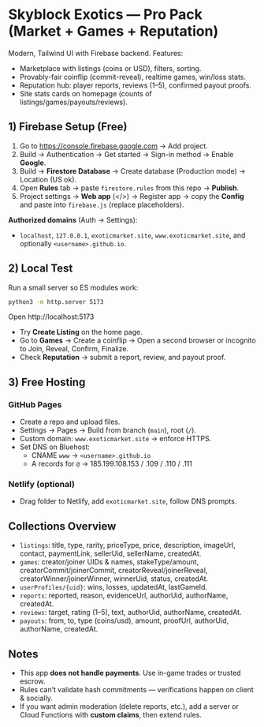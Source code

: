 
# Skyblock Exotics — Pro Pack (Market + Games + Reputation)

Modern, Tailwind UI with Firebase backend. Features:
- Marketplace with listings (coins or USD), filters, sorting.
- Provably-fair coinflip (commit-reveal), realtime games, win/loss stats.
- Reputation hub: player reports, reviews (1–5), confirmed payout proofs.
- Site stats cards on homepage (counts of listings/games/payouts/reviews).

## 1) Firebase Setup (Free)
1. Go to https://console.firebase.google.com → Add project.
2. Build → Authentication → Get started → Sign-in method → Enable **Google**.
3. Build → **Firestore Database** → Create database (Production mode) → Location (US ok).
4. Open **Rules** tab → paste `firestore.rules` from this repo → **Publish**.
5. Project settings → **Web app** (</>) → Register app → copy the **Config** and paste into `firebase.js` (replace placeholders).

**Authorized domains** (Auth → Settings):
- `localhost`, `127.0.0.1`, `exoticmarket.site`, `www.exoticmarket.site`, and optionally `<username>.github.io`.

## 2) Local Test
Run a small server so ES modules work:
```bash
python3 -m http.server 5173
```
Open http://localhost:5173
- Try **Create Listing** on the home page.
- Go to **Games** → Create a coinflip → Open a second browser or incognito to Join, Reveal, Confirm, Finalize.
- Check **Reputation** → submit a report, review, and payout proof.

## 3) Free Hosting
### GitHub Pages
- Create a repo and upload files.
- Settings → Pages → Build from branch (`main`), root (`/`).
- Custom domain: `www.exoticmarket.site` → enforce HTTPS.
- Set DNS on Bluehost:
  - CNAME `www` → `<username>.github.io`
  - A records for `@` → 185.199.108.153 / .109 / .110 / .111

### Netlify (optional)
- Drag folder to Netlify, add `exoticmarket.site`, follow DNS prompts.

## Collections Overview
- `listings`: title, type, rarity, priceType, price, description, imageUrl, contact, paymentLink, sellerUid, sellerName, createdAt.
- `games`: creator/joiner UIDs & names, stakeType/amount, creatorCommit/joinerCommit, creatorReveal/joinerReveal, creatorWinner/joinerWinner, winnerUid, status, createdAt.
- `userProfiles/{uid}`: wins, losses, updatedAt, lastGameId.
- `reports`: reported, reason, evidenceUrl, authorUid, authorName, createdAt.
- `reviews`: target, rating (1–5), text, authorUid, authorName, createdAt.
- `payouts`: from, to, type (coins/usd), amount, proofUrl, authorUid, authorName, createdAt.

## Notes
- This app **does not handle payments**. Use in-game trades or trusted escrow.
- Rules can’t validate hash commitments — verifications happen on client & socially.
- If you want admin moderation (delete reports, etc.), add a server or Cloud Functions with **custom claims**, then extend rules.
